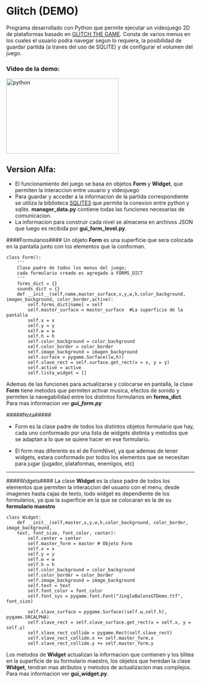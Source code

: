 <h1 align="left">Glitch (DEMO)</h1>

Programa desarrollado con Python que permite ejecutar un videojuego 2D de plataformas basado en [GLITCH THE GAME](http://www.glitchthegame.com).
Consta de varios menus en los cuales el usuario podra navegar segun lo requiera, la posibilidad de guardar partida (a traves del uso de SQLITE) y de configurar el volumen del juego.

<h3 align="left">Video de la demo:</h3>
<p align="left"> <a href="https://www.youtube.com/watch?v=kE6Hpu-GOVY" target="_blank" rel="noreferrer"> <img src="https://cdn.discordapp.com/attachments/1036152912600121356/1051167099122368542/main_menu.png" alt="python" width="300" height="200"/> </a>


<h2 align="left">Version Alfa:</h2>

- El funcionamiento del juego se basa en objetos **Form** y **Widget**, que permiten la interaccion entre usuario y videojuego
- Para guardar y acceder a la informacion de la partida correspondiente se utiliza la biblioteca [SQLITE3](https://docs.python.org/es/3/library/sqlite3.html?highlight=sqlite3#module-sqlite3) que permite la conexion entre python y sqlite. **manager_data.py** contiene todas las funciones necesarias de comunicacion.
- La informacion para construir cada nivel se almacena en archivos JSON que luego es recibida por **gui_form_level.py**.



####Formularios####
Un objeto **Form** es una superficie que sera colocada en la pantalla junto con los elementos que la conforman.
~~~
class Form():
    '''
    Clase padre de todos los menus del juego; 
    cada formulario creado es agregado a FORMS_DICT
    '''
    forms_dict = {}
    sounds_dict = {}
    def __init__(self,name,master_surface,x,y,w,h,color_background, imagen_background, color_border,active):
		self.forms_dict[name] = self
        self.master_surface = master_surface  #La superficie de la pantalla
        self.x = x
        self.y = y
        self.w = w
        self.h = h
        self.color_background = color_background
        self.color_border = color_border
        self.image_background = imagen_background
        self.surface = pygame.Surface((w,h))
        self.slave_rect = self.surface.get_rect(x = x, y = y)
        self.active = active
        self.lista_widget = []
~~~

Ademas de las funciones para actualizarse y colocarse en pantalla, la clase **Form** tiene metodos que permiten activar musica, efectos de sonido y permiten la navegabilidad entre los distintos formularios en **forms_dict**. Para mas informacion ver ***gui_form.py***

#####Nota#####
- Form es la clase padre de todos los distintos objetos formulario que hay, cada uno conformado por una lista de widgets distinta y metodos que se adaptan a lo que se quiere hacer en ese formulario.

- El form mas diferente es el de FormNivel, ya que ademas de tener widgets, estara conformado por todos los elementos que se necesitan para jugar (jugador, plataformas, enemigos, etc)
___
####Widgets####
La clase **Widget** es la clase padre de todos los elementos que permiten la interaccion del usuario con el menu, desde imagenes hasta cajas de texto, todo widget es dependiente de los formularios, ya que la superficie en la que se colocaran es la de su **formulario maestro**
~~~
class Widget:
    def __init__(self,master,x,y,w,h,color_background, color_border, image_background, 
	text, font_size, font_color, center):
        self.center = center
        self.master_form = master # Objeto Form
        self.x = x
        self.y = y
        self.w = w
        self.h = h
        self.color_background = color_background
        self.color_border = color_border
        self.image_background = image_background
		self.text = text
        self.font_color = font_color
		self.font_sys = pygame.font.Font("JingleBalonsGTDemo.ttf", font_size)

        self.slave_surface = pygame.Surface((self.w,self.h), pygame.SRCALPHA)
        self.slave_rect = self.slave_surface.get_rect(x = self.x, y = self.y)
        self.slave_rect_collide = pygame.Rect(self.slave_rect)
        self.slave_rect_collide.x += self.master_form.x
        self.slave_rect_collide.y += self.master_form.y
~~~
Los metodos de **Widget** actualizan la informacion que contienen y los blitea en la superficie de su formulario maestro, los objetos que heredan la clase **Widget**, tendran mas atributos y metodos de actualizacion mas complejos. Para mas informacion ver **gui_widget.py**.











